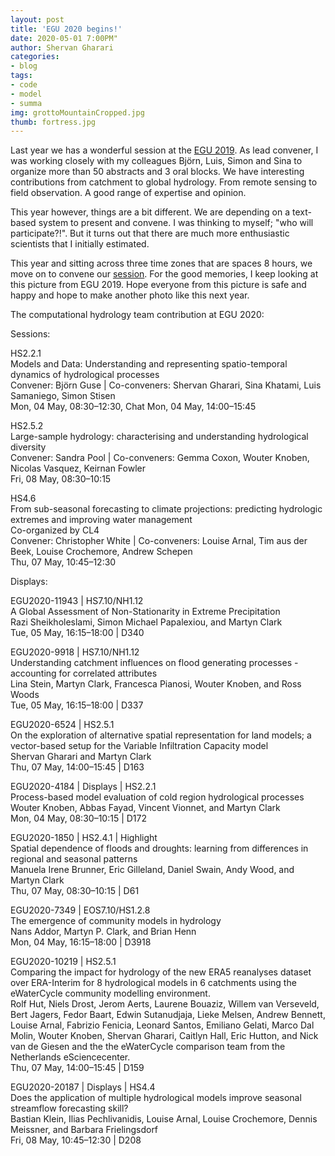 ```yaml
---
layout: post
title: 'EGU 2020 begins!'
date: 2020-05-01 7:00PM"
author: Shervan Gharari
categories:
- blog
tags:
- code
- model
- summa
img: grottoMountainCropped.jpg
thumb: fortress.jpg
---
```


Last year we has a wonderful session at the [EGU 2019](https://meetingorganizer.copernicus.org/EGU2019/session/30338). As lead convener, I was working closely with my colleagues Björn, Luis, Simon and Sina to organize more than 50 abstracts and 3 oral blocks. We have interesting contributions from catchment to global hydrology. From remote sensing to field observation. A good range of expertise and opinion.

This year however, things are a bit different. We are depending on a text-based system to present and convene. I was thinking to myself; "who will participate?!". But it turns out that there are much more enthusiastic scientists that I initially estimated.

This year and sitting across three time zones that are spaces 8 hours, we move on to convene our [session](https://meetingorganizer.copernicus.org/EGU2020/session/35498). For the good memories, I keep looking at this picture from EGU 2019. Hope everyone from this picture is safe and happy and hope to make another photo like this next year.

The computational hydrology team contribution at EGU 2020:

Sessions:
 
HS2.2.1\
Models and Data: Understanding and representing spatio-temporal dynamics of hydrological processes\
Convener: Björn Guse | Co-conveners: Shervan Gharari, Sina Khatami, Luis Samaniego, Simon Stisen\
Mon, 04 May, 08:30–12:30, Chat Mon, 04 May, 14:00–15:45


HS2.5.2\
Large-sample hydrology: characterising and understanding hydrological diversity\
Convener: Sandra Pool |  Co-conveners: Gemma Coxon, Wouter Knoben, Nicolas Vasquez, Keirnan Fowler\
Fri, 08 May, 08:30–10:15


HS4.6\
From sub-seasonal forecasting to climate projections: predicting hydrologic extremes and improving water management\
Co-organized by CL4\
Convener: Christopher White | Co-conveners: Louise Arnal, Tim aus der Beek, Louise Crochemore, Andrew Schepen\
Thu, 07 May, 10:45–12:30

Displays:

EGU2020-11943 | HS7.10/NH1.12\
A Global Assessment of Non-Stationarity in Extreme Precipitation\
Razi Sheikholeslami, Simon Michael Papalexiou, and Martyn Clark\
Tue, 05 May, 16:15–18:00 | D340

EGU2020-9918 | HS7.10/NH1.12\
Understanding catchment influences on flood generating processes - accounting for correlated attributes\
Lina Stein, Martyn Clark, Francesca Pianosi, Wouter Knoben, and Ross Woods\
Tue, 05 May, 16:15–18:00 | D337

EGU2020-6524 | HS2.5.1\
On the exploration of alternative spatial representation for land models; a vector-based setup for the Variable Infiltration Capacity model\
Shervan Gharari and Martyn Clark\
Thu, 07 May, 14:00–15:45 | D163

EGU2020-4184 | Displays | HS2.2.1\
Process-based model evaluation of cold region hydrological processes\
Wouter Knoben, Abbas Fayad, Vincent Vionnet, and Martyn Clark\
Mon, 04 May, 08:30–10:15 | D172

EGU2020-1850 | HS2.4.1 | Highlight\
Spatial dependence of floods and droughts: learning from differences in regional and seasonal patterns\
Manuela Irene Brunner, Eric Gilleland, Daniel Swain, Andy Wood, and Martyn Clark\
Thu, 07 May, 08:30–10:15 | D61

EGU2020-7349 | EOS7.10/HS1.2.8\
The emergence of community models in hydrology\
Nans Addor, Martyn P. Clark, and Brian Henn\
Mon, 04 May, 16:15–18:00 | D3918

EGU2020-10219 | HS2.5.1\
Comparing the impact for hydrology of the new ERA5 reanalyses dataset over ERA-Interim for 8 hydrological models in 6 catchments using the eWaterCycle community modelling environment.\
 Rolf Hut, Niels Drost, Jerom Aerts, Laurene Bouaziz, Willem van Verseveld, Bert Jagers, Fedor Baart, Edwin Sutanudjaja, Lieke Melsen, Andrew Bennett, Louise Arnal, Fabrizio Fenicia, Leonard Santos, Emiliano Gelati, Marco Dal Molin, Wouter Knoben, Shervan Gharari, Caitlyn Hall, Eric Hutton, and Nick van de Giesen and the the eWaterCycle comparison team from the Netherlands eSciencecenter.\
 Thu, 07 May, 14:00–15:45 | D159

EGU2020-20187 | Displays | HS4.4\
Does the application of multiple hydrological models improve seasonal streamflow forecasting skill?\
Bastian Klein, Ilias Pechlivanidis, Louise Arnal, Louise Crochemore, Dennis Meissner, and Barbara Frielingsdorf\
Fri, 08 May, 10:45–12:30 | D208
